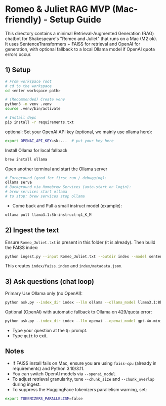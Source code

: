# Romeo & Juliet RAG MVP (Mac-friendly) - Setup Guide

This directory contains a minimal Retrieval-Augmented Generation (RAG) chatbot for Shakespeare's "Romeo and Juliet" that runs on a Mac (M2 ok). It uses SentenceTransformers + FAISS for retrieval and OpenAI for generation, with optional fallback to a local Ollama model if OpenAI quota errors occur.

## 1) Setup

```bash
# From workspace root
# cd to the workspace
cd <enter workspace path>

# (Recommended) Create venv
python3 -m venv .venv
source .venv/bin/activate

# Install deps
pip install -r requirements.txt
```

optional: Set your OpenAI API key (optional, we mainly use ollama here):

```bash
export OPENAI_API_KEY=sk-...  # put your key here
```

Install Ollama for local fallback

<!-- - Install Ollama: see `https://ollama.com/download` -->

```bash
brew install ollama

```

Open another terminal and start the Ollama server

```bash
# Foreground (good for first run / debugging):
ollama serve
# Background via Homebrew Services (auto-start on login):
# brew services start ollama
# to stop: brew services stop ollama
```

- Come back and Pull a small instruct model (example):

```bash
ollama pull llama3.1:8b-instruct-q4_K_M
```

## 2) Ingest the text

Ensure `Romeo_Juliet.txt` is present in this folder (it is already). Then build the FAISS index:

```bash
python ingest.py --input Romeo_Juliet.txt --outdir index --model sentence-transformers/all-MiniLM-L6-v2 --chunk_size 800 --chunk_overlap 150
```

This creates `index/faiss.index` and `index/metadata.json`.

## 3) Ask questions (chat loop)

Primary Use Ollama only (no OpenAI):

```bash
python ask.py --index_dir index --llm ollama --ollama_model llama3.1:8b-instruct-q4_K_M
```

Optional (OpenAI) with automatic fallback to Ollama on 429/quota error:

```bash
python ask.py --index_dir index --llm openai --openai_model gpt-4o-mini --ollama_model llama3.1:8b-instruct-q4_K_M
```

- Type your question at the `Q:` prompt.
- Type `quit` to exit.

## Notes

- If FAISS install fails on Mac, ensure you are using `faiss-cpu` (already in requirements) and Python 3.10/3.11.
- You can switch OpenAI models via `--openai_model`.
- To adjust retrieval granularity, tune `--chunk_size` and `--chunk_overlap` during ingest.
- To suppress the HuggingFace tokenizers parallelism warning, set:

```bash
export TOKENIZERS_PARALLELISM=false
```
